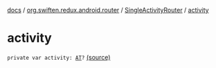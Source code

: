 [docs](../../index.md) / [org.swiften.redux.android.router](../index.md) / [SingleActivityRouter](index.md) / [activity](./activity.md)

# activity

`private var activity: `[`AT`](index.md#AT)`?` [(source)](https://github.com/protoman92/KotlinRedux/tree/master/android/android-router/src/main/java/org/swiften/redux/android/router/SingleActivityRouter.kt#L28)